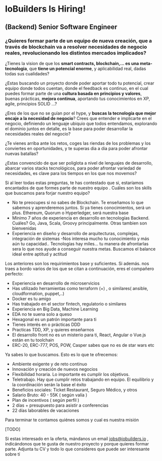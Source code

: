 # IoBuilders Is Hiring! 

## (Backend) Senior Software Engineer 

### ¿Quieres formar parte de un **equipo de nueva creación**, que a través de **blockchain** va a  **resolver necesidades de negocio reales**, revolucionando los distintos mercados implicados?

¿Tienes la vision de que los **smart contracts, blockchain,... es una meta-tecnologia**, que **tiene un potencial enorme**, y aplicabilidad real, dadas todas sus cualidades?

¿Estas buscando un proyecto donde poder aportar todo tu potencial, crear equipo donde todos cuentan,  donde el feedback es continuo,  en el cual puedes formar parte de una **cultura basada en principios y valores**, buenas prácticas, **mejora continua**, aportando tus conocimientos en XP, agile, principios SOLID ...?

¿Eres de los que no se guían por el hype, y **buscas la tecnología que mejor encaje a la necesidad de negocio**? Crees que entender e implicarte en el negocio, definiendo un lenguaje ubiquio que todos entendamos, explorando el dominio juntos en detalle, es la base para poder desarrollar la necesidades reales del negocio?

¿Te vienes arriba ante los retos, coges las riendas de los problemas y los conviertes en oportunidades, y te superas dia a dia para poder afrontar nuevas batallas?

¿Estas convencido de que ser poliglota a nivel de lenguajes de desarrollo, abarcar varios stacks tecnológicos, para poder afrontar variedad de necesidades, es clave para los tiempos en los que nos movemos?

Si al leer todas estas preguntas,  te has contestado que si,  estaríamos encantados de que formes parte de nuestro equipo . Cuáles son los skills que buscamos para forjar nuestro equipo?

 - No te preocupes si no sabes de Blockchain. Te enseñamos lo que sabemos y aprenderemos juntos.  Si ya tienes conocimientos, será un plus. Ethereum, Quorum o Hyperledger, será nuestra base
 - Mínimo 7 años de experiencia en desarrollo en tecnologías Backend. Cuáles? Go, Java, Scala, Groovy principalmente. Otras tambien son bienvenidas
 - Experiencia en diseño y desarrollo de arquitecturas, complejas, integración de sistemas
 -Nos interesa mucho tu conocimiento y más aún tu capacidad.. Tecnologías hay miles... tu manera de afrontarlas sera lo que nos ayude a conseguir nuestra metas. Buscamos el balance ideal entre aptitud y actitud
 
 Los anteriores son los requirimientos base y suficientes. Si además. nos traes a bordo varios de los que se citan a continuación, eres el compañero perfecto:

- Experiencia en desarrollo de microservicios 
- Has utilizado herramientas como terraform (+) , o similares( ansible, cloudformation, puppet,..)
- Docker es tu amigo
- Has trabajado en el sector fintech, regulatorio o similares
- Experiencia en Big Data, Machine Learning
- EDA no te suena solo a queso
- Hexagonal es un patrón importante para ti
- Tienes interés en o prácticas DDD
- Practicas TDD, XP, y quieres enseñarnos
- El desarrollo front no es un misterio para ti, React, Angular o Vue.js están en tu toolchain
- ERC-20, ERC-777, POS, POW, Casper sabes que no es de star wars etc

Ya sabes lo que buscamos. Esto es lo que te ofrecemos:

- Ambiente exigente y de reto continuo
- Innovación y creación de nuevos negocios
- Flexibilidad horaria. Lo importante es cumplir los objetivos. 
- Teletrabajo. Hay que cumplir retos trabajando en equipo. El equilibrio y la coordinación serán la base el éxito
- Beneficios sociales: Ticket Restaurant, Seguro Médico, y otros
- Salario Bruto: 40 - 55K ( según valía ) 
- Plan de incentivos ( según perfil )
- 2 días + presupuesto para asistir a conferencias
- 22 días laborables de vacaciones

Para terminar te contamos quiénes somos y cual es nuestra misión

[TODO]



Si estas interesado en la oferta, mándanos un email jobs@iobuilders.io , indicándonos que te gusta de nuestro proyecto y porque quieres formar parte. Adjunta tu CV y todo lo que consideres que puede ser interesante sobre tí
 
 

